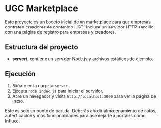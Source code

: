 # UGC Marketplace

Este proyecto es un boceto inicial de un marketplace para que empresas contraten creadores de contenido UGC. Incluye un servidor HTTP sencillo con una página de registro para empresas y creadores.

## Estructura del proyecto
- **server/**: contiene un servidor Node.js y archivos estáticos de ejemplo.

## Ejecución
1. Sitúate en la carpeta `server`.
2. Ejecuta `node index.js` para iniciar el servidor.
3. Abre un navegador y visita `http://localhost:3000` para ver la página de inicio.

Este es solo un punto de partida. Deberás añadir almacenamiento de datos, autenticación y más funcionalidades para asemejarte a portales como [Influee](https://influee.co/es).
